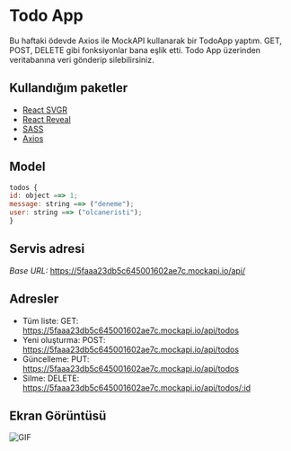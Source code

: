 # Todo App

Bu haftaki ödevde Axios ile MockAPI kullanarak bir TodoApp yaptım. GET, POST, DELETE gibi fonksiyonlar bana eşlik etti. Todo App üzerinden veritabanına veri gönderip silebilirsiniz.

## Kullandığım paketler

- [React SVGR](https://react-svgr.com/)
- [React Reveal](https://www.react-reveal.com/)
- [SASS](https://sass-lang.com/)
- [Axios](https://github.com/axios/axios)

## Model

```js
todos {
id: object ==> 1;
message: string ==> ("deneme");
user: string ==> ("olcaneristi");
}
```

## Servis adresi

_Base URL:_ https://5faaa23db5c645001602ae7c.mockapi.io/api/

## Adresler

- Tüm liste: GET: <https://5faaa23db5c645001602ae7c.mockapi.io/api/todos>
- Yeni oluşturma: POST: <https://5faaa23db5c645001602ae7c.mockapi.io/api/todos>
- Güncelleme: PUT: <https://5faaa23db5c645001602ae7c.mockapi.io/api/todos>
- Silme: DELETE: <https://5faaa23db5c645001602ae7c.mockapi.io/api/todos/:id>

## Ekran Görüntüsü

![GIF](https://user-images.githubusercontent.com/45832621/99109916-9d893a00-25fa-11eb-8eee-38dc21b4dfe9.gif)
